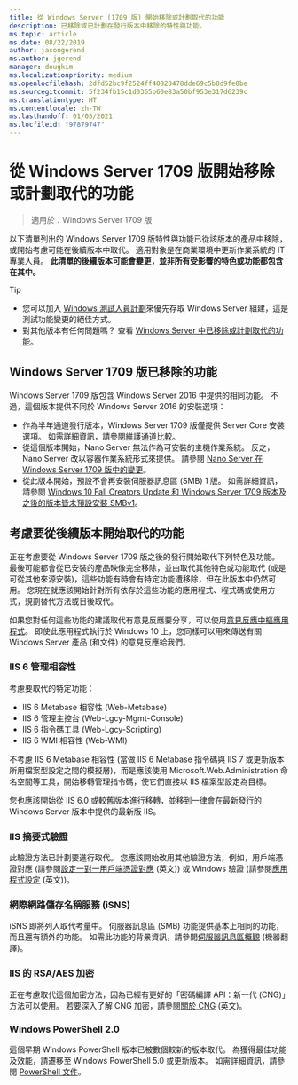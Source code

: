 ```yaml
---
title: 從 Windows Server (1709 版) 開始移除或計劃取代的功能
description: 已移除或已計劃在發行版本中移除的特性與功能。
ms.topic: article
ms.date: 08/22/2019
author: jasongerend
ms.author: jgerend
manager: dougkim
ms.localizationpriority: medium
ms.openlocfilehash: 2dfd52bc9f2524ff40820478dde69c5b8d9fe8be
ms.sourcegitcommit: 5f234fb15c1d0365b60e83a50bf953e317d6239c
ms.translationtype: HT
ms.contentlocale: zh-TW
ms.lasthandoff: 01/05/2021
ms.locfileid: "97879747"
---
```

# <a name="features-removed-or-planned-for-replacement-starting-with-windows-server-version-1709"></a>從 Windows Server 1709 版開始移除或計劃取代的功能

>適用於：Windows Server 1709 版

以下清單列出的 Windows Server 1709 版特性與功能已從該版本的產品中移除，或開始考慮可能在後續版本中取代。 適用對象是在商業環境中更新作業系統的 IT 專業人員。 **此清單的後續版本可能會變更，並非所有受影響的特色或功能都包含在其中。**

> [!TIP]
> - 您可以加入 [Windows 測試人員計劃](https://insider.windows.com)來優先存取 Windows Server 組建，這是測試功能變更的絕佳方式。
> - 對其他版本有任何問題嗎？ 查看 [Windows Server 中已移除或計劃取代的功能](../get-started-19/removed-features.md)。

## <a name="features-removed-from-windows-server-version-1709"></a>Windows Server 1709 版已移除的功能

Windows Server 1709 版包含 Windows Server 2016 中提供的相同功能。 不過，這個版本提供不同於 Windows Server 2016 的安裝選項：

- 作為半年通道發行版本，Windows Server 1709 版僅提供 Server Core 安裝選項。 如需詳細資訊，請參閱[維護通道比較](../get-started-19/servicing-channels-19.md)。
- 從這個版本開始，Nano Server 無法作為可安裝的主機作業系統。 反之，Nano Server 改以容器作業系統形式來提供。 請參閱 [Nano Server 在 Windows Server 1709 版中的變更](nano-in-semi-annual-channel.md)。
- 從此版本開始，預設不會再安裝伺服器訊息區 (SMB) 1 版。 如需詳細資訊，請參閱 [Windows 10 Fall Creators Update 和 Windows Server 1709 版本及之後的版本皆未預設安裝 SMBv1](https://support.microsoft.com/help/4034314/smbv1-is-not-installed-by-default-in-windows)。


## <a name="features-being-considered-for-replacement-starting-with-subsequent-releases"></a>考慮要從後續版本開始取代的功能

正在考慮要從 Windows Server 1709 版之後的發行開始取代下列特色及功能。 最後可能都會從已安裝的產品映像完全移除，並由取代其他特色或功能取代 (或是可從其他來源安裝)，這些功能有時會有特定功能遭移除，但在此版本中仍然可用。 您現在就應該開始針對所有依存於這些功能的應用程式、程式碼或使用方式，規劃替代方法或日後取代。

如果您對任何這些功能的建議取代有意見反應要分享，可以使用[意見反應中樞應用程式](https://support.microsoft.com/help/4021566/windows-10-send-feedback-to-microsoft-with-feedback-hub-app)。 即使此應用程式執行於 Windows 10 上，您同樣可以用來傳送有關 Windows Server 產品 (和文件) 的意見反應給我們。

### <a name="iis-6-management-compatibility"></a>IIS 6 管理相容性
考慮要取代的特定功能︰

- IIS 6 Metabase 相容性 (Web-Metabase)
- IIS 6 管理主控台 (Web-Lgcy-Mgmt-Console)
- IIS 6 指令碼工具 (Web-Lgcy-Scripting)
- IIS 6 WMI 相容性 (Web-WMI)

不考慮 IIS 6 Metabase 相容性 (當做 IIS 6 Metabase 指令碼與 IIS 7 或更新版本所用檔案型設定之間的模擬層)，而是應該使用 Microsoft.Web.Administration 命名空間等工具，開始移轉管理指令碼，使它們直接以 IIS 檔案型設定為目標。

您也應該開始從 IIS 6.0 或較舊版本進行移轉，並移到一律會在最新發行的 Windows Server 版本中提供的最新版 IIS。


### <a name="iis-digest-authentication"></a>IIS 摘要式驗證
此驗證方法已計劃要進行取代。 您應該開始改用其他驗證方法，例如，用戶端憑證對應 (請參閱[設定一對一用戶端憑證對應](/iis/manage/configuring-security/configuring-one-to-one-client-certificate-mappings) \(英文\)) 或 Windows 驗證 (請參閱[應用程式設定](/iis-administration/configuration/appsettings.json) \(英文\))。

### <a name="internet-storage-name-service-isns"></a>網際網路儲存名稱服務 (iSNS)
iSNS 即將列入取代考量中。 伺服器訊息區 (SMB) 功能提供基本上相同的功能，而且還有額外的功能。 如需此功能的背景資訊，請參閱[伺服器訊息區概觀](/previous-versions/windows/it-pro/windows-server-2012-R2-and-2012/hh831795(v=ws.11)) \(機器翻譯\)。

### <a name="rsaaes-encryption-for-iis"></a>IIS 的 RSA/AES 加密
正在考慮取代這個加密方法，因為已經有更好的「密碼編譯 API：新一代 (CNG)」方法可以使用。 若要深入了解 CNG 加密，請參閱[關於 CNG](/windows/win32/seccng/about-cng) \(英文\)。

### <a name="windows-powershell-20"></a>Windows PowerShell 2.0
這個早期 Windows PowerShell 版本已被數個較新的版本取代。 為獲得最佳功能及效能，請遷移至 Windows PowerShell 5.0 或更新版本。 如需詳細資訊，請參閱 [PowerShell 文件](/powershell/index?view=powershell-5.1&preserve-view=true)。
